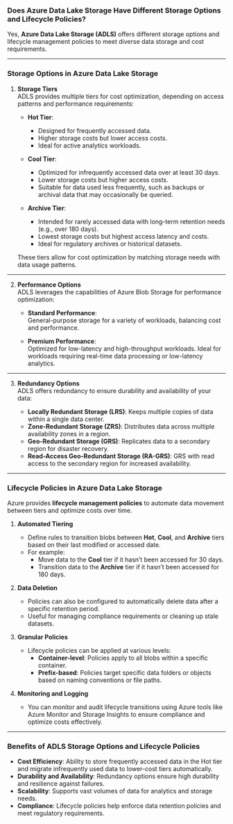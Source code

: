 ### Does Azure Data Lake Storage Have Different Storage Options and Lifecycle Policies?

Yes, **Azure Data Lake Storage (ADLS)** offers different storage options and lifecycle management policies to meet diverse data storage and cost requirements.

---

### **Storage Options in Azure Data Lake Storage**

1. **Storage Tiers**  
   ADLS provides multiple tiers for cost optimization, depending on access patterns and performance requirements:

    - **Hot Tier**:
        - Designed for frequently accessed data.
        - Higher storage costs but lower access costs.
        - Ideal for active analytics workloads.

    - **Cool Tier**:
        - Optimized for infrequently accessed data over at least 30 days.
        - Lower storage costs but higher access costs.
        - Suitable for data used less frequently, such as backups or archival data that may occasionally be queried.

    - **Archive Tier**:
        - Intended for rarely accessed data with long-term retention needs (e.g., over 180 days).
        - Lowest storage costs but highest access latency and costs.
        - Ideal for regulatory archives or historical datasets.

   These tiers allow for cost optimization by matching storage needs with data usage patterns.

---

2. **Performance Options**  
   ADLS leverages the capabilities of Azure Blob Storage for performance optimization:

    - **Standard Performance**:  
      General-purpose storage for a variety of workloads, balancing cost and performance.

    - **Premium Performance**:  
      Optimized for low-latency and high-throughput workloads. Ideal for workloads requiring real-time data processing or low-latency analytics.

---

3. **Redundancy Options**  
   ADLS offers redundancy to ensure durability and availability of your data:

    - **Locally Redundant Storage (LRS)**: Keeps multiple copies of data within a single data center.
    - **Zone-Redundant Storage (ZRS)**: Distributes data across multiple availability zones in a region.
    - **Geo-Redundant Storage (GRS)**: Replicates data to a secondary region for disaster recovery.
    - **Read-Access Geo-Redundant Storage (RA-GRS)**: GRS with read access to the secondary region for increased availability.

---

### **Lifecycle Policies in Azure Data Lake Storage**

Azure provides **lifecycle management policies** to automate data movement between tiers and optimize costs over time.

1. **Automated Tiering**
    - Define rules to transition blobs between **Hot**, **Cool**, and **Archive** tiers based on their last modified or accessed date.
    - For example:
        - Move data to the **Cool** tier if it hasn’t been accessed for 30 days.
        - Transition data to the **Archive** tier if it hasn’t been accessed for 180 days.

2. **Data Deletion**
    - Policies can also be configured to automatically delete data after a specific retention period.
    - Useful for managing compliance requirements or cleaning up stale datasets.

3. **Granular Policies**
    - Lifecycle policies can be applied at various levels:
        - **Container-level**: Policies apply to all blobs within a specific container.
        - **Prefix-based**: Policies target specific data folders or objects based on naming conventions or file paths.

4. **Monitoring and Logging**
    - You can monitor and audit lifecycle transitions using Azure tools like Azure Monitor and Storage Insights to ensure compliance and optimize costs effectively.

---

### **Benefits of ADLS Storage Options and Lifecycle Policies**

- **Cost Efficiency**: Ability to store frequently accessed data in the Hot tier and migrate infrequently used data to lower-cost tiers automatically.
- **Durability and Availability**: Redundancy options ensure high durability and resilience against failures.
- **Scalability**: Supports vast volumes of data for analytics and storage needs.
- **Compliance**: Lifecycle policies help enforce data retention policies and meet regulatory requirements.
